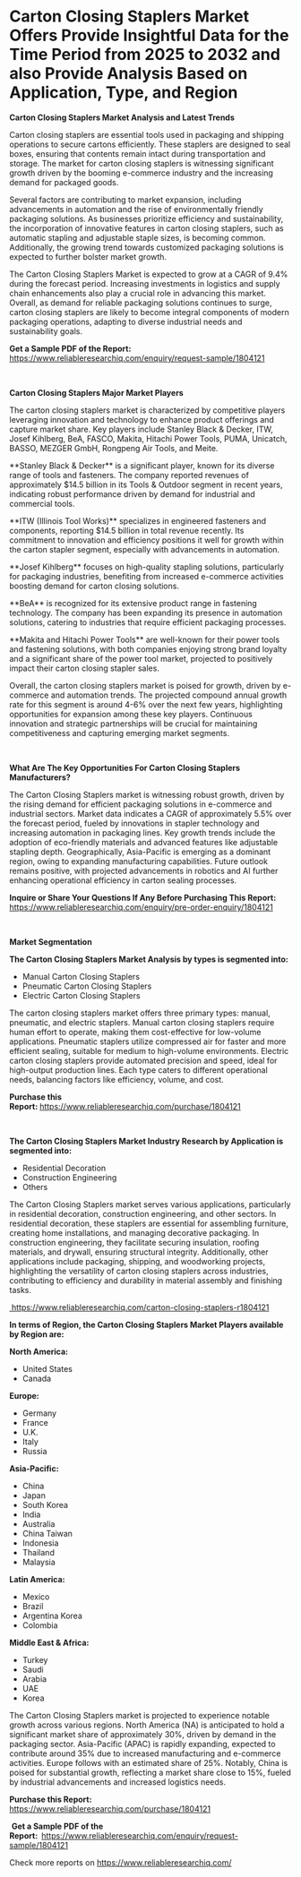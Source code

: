 <p><h1>Carton Closing Staplers Market Offers Provide Insightful Data for the Time Period from 2025 to 2032 and also Provide Analysis Based on Application, Type, and Region</h1></p><p><strong>Carton Closing Staplers Market Analysis and Latest Trends</strong></p>
<p><p>Carton closing staplers are essential tools used in packaging and shipping operations to secure cartons efficiently. These staplers are designed to seal boxes, ensuring that contents remain intact during transportation and storage. The market for carton closing staplers is witnessing significant growth driven by the booming e-commerce industry and the increasing demand for packaged goods. </p><p>Several factors are contributing to market expansion, including advancements in automation and the rise of environmentally friendly packaging solutions. As businesses prioritize efficiency and sustainability, the incorporation of innovative features in carton closing staplers, such as automatic stapling and adjustable staple sizes, is becoming common. Additionally, the growing trend towards customized packaging solutions is expected to further bolster market growth.</p><p>The Carton Closing Staplers Market is expected to grow at a CAGR of 9.4% during the forecast period. Increasing investments in logistics and supply chain enhancements also play a crucial role in advancing this market. Overall, as demand for reliable packaging solutions continues to surge, carton closing staplers are likely to become integral components of modern packaging operations, adapting to diverse industrial needs and sustainability goals.</p></p>
<p><strong>Get a Sample PDF of the Report:&nbsp;</strong> <a href="https://www.reliableresearchiq.com/enquiry/request-sample/1804121?utm_campaign=2444&utm_medium=2&utm_source=Github&utm_content=ia&utm_term=19022025&utm_id=carton-closing-staplers">https://www.reliableresearchiq.com/enquiry/request-sample/1804121</a></p>
<p>&nbsp;</p>
<p><strong>Carton Closing Staplers Major Market Players</strong></p>
<p><p>The carton closing staplers market is characterized by competitive players leveraging innovation and technology to enhance product offerings and capture market share. Key players include Stanley Black & Decker, ITW, Josef Kihlberg, BeA, FASCO, Makita, Hitachi Power Tools, PUMA, Unicatch, BASSO, MEZGER GmbH, Rongpeng Air Tools, and Meite.</p><p>**Stanley Black & Decker** is a significant player, known for its diverse range of tools and fasteners. The company reported revenues of approximately $14.5 billion in its Tools & Outdoor segment in recent years, indicating robust performance driven by demand for industrial and commercial tools.</p><p>**ITW (Illinois Tool Works)** specializes in engineered fasteners and components, reporting $14.5 billion in total revenue recently. Its commitment to innovation and efficiency positions it well for growth within the carton stapler segment, especially with advancements in automation.</p><p>**Josef Kihlberg** focuses on high-quality stapling solutions, particularly for packaging industries, benefiting from increased e-commerce activities boosting demand for carton closing solutions.</p><p>**BeA** is recognized for its extensive product range in fastening technology. The company has been expanding its presence in automation solutions, catering to industries that require efficient packaging processes.</p><p>**Makita and Hitachi Power Tools** are well-known for their power tools and fastening solutions, with both companies enjoying strong brand loyalty and a significant share of the power tool market, projected to positively impact their carton closing stapler sales.</p><p>Overall, the carton closing staplers market is poised for growth, driven by e-commerce and automation trends. The projected compound annual growth rate for this segment is around 4-6% over the next few years, highlighting opportunities for expansion among these key players. Continuous innovation and strategic partnerships will be crucial for maintaining competitiveness and capturing emerging market segments.</p></p>
<p>&nbsp;</p>
<p><strong>What Are The Key Opportunities For Carton Closing Staplers Manufacturers?</strong></p>
<p><p>The Carton Closing Staplers market is witnessing robust growth, driven by the rising demand for efficient packaging solutions in e-commerce and industrial sectors. Market data indicates a CAGR of approximately 5.5% over the forecast period, fueled by innovations in stapler technology and increasing automation in packaging lines. Key growth trends include the adoption of eco-friendly materials and advanced features like adjustable stapling depth. Geographically, Asia-Pacific is emerging as a dominant region, owing to expanding manufacturing capabilities. Future outlook remains positive, with projected advancements in robotics and AI further enhancing operational efficiency in carton sealing processes.</p></p>
<p><strong>Inquire or Share Your Questions If Any Before Purchasing This Report:</strong> <a href="https://www.reliableresearchiq.com/enquiry/pre-order-enquiry/1804121?utm_campaign=2444&utm_medium=2&utm_source=Github&utm_content=ia&utm_term=19022025&utm_id=carton-closing-staplers">https://www.reliableresearchiq.com/enquiry/pre-order-enquiry/1804121</a></p>
<p>&nbsp;</p>
<p><strong>Market Segmentation</strong></p>
<p><strong>The Carton Closing Staplers Market Analysis by types is segmented into:</strong></p>
<p><ul><li>Manual Carton Closing Staplers</li><li>Pneumatic Carton Closing Staplers</li><li>Electric Carton Closing Staplers</li></ul></p>
<p><p>The carton closing staplers market offers three primary types: manual, pneumatic, and electric staplers. Manual carton closing staplers require human effort to operate, making them cost-effective for low-volume applications. Pneumatic staplers utilize compressed air for faster and more efficient sealing, suitable for medium to high-volume environments. Electric carton closing staplers provide automated precision and speed, ideal for high-output production lines. Each type caters to different operational needs, balancing factors like efficiency, volume, and cost.</p></p>
<p><strong>Purchase this Report:&nbsp;</strong><a href="https://www.reliableresearchiq.com/purchase/1804121?utm_campaign=2444&utm_medium=2&utm_source=Github&utm_content=ia&utm_term=19022025&utm_id=carton-closing-staplers">https://www.reliableresearchiq.com/purchase/1804121</a></p>
<p>&nbsp;</p>
<p><strong>The Carton Closing Staplers Market Industry Research by Application is segmented into:</strong></p>
<p><ul><li>Residential Decoration</li><li>Construction Engineering</li><li>Others</li></ul></p>
<p><p>The Carton Closing Staplers market serves various applications, particularly in residential decoration, construction engineering, and other sectors. In residential decoration, these staplers are essential for assembling furniture, creating home installations, and managing decorative packaging. In construction engineering, they facilitate securing insulation, roofing materials, and drywall, ensuring structural integrity. Additionally, other applications include packaging, shipping, and woodworking projects, highlighting the versatility of carton closing staplers across industries, contributing to efficiency and durability in material assembly and finishing tasks.</p></p>
<p><a href="https://www.reliableresearchiq.com/carton-closing-staplers-r1804121?utm_campaign=2444&utm_medium=2&utm_source=Github&utm_content=ia&utm_term=19022025&utm_id=carton-closing-staplers">&nbsp;https://www.reliableresearchiq.com/carton-closing-staplers-r1804121</a></p>
<p><strong>In terms of Region, the Carton Closing Staplers Market Players available by Region are:</strong></p>
<p>
    <p> <strong> North America: </strong>
        <ul>
            <li>United States</li>
            <li>Canada</li>
        </ul>
        </p> 
    <p> <strong> Europe: </strong>
        <ul>
            <li>Germany</li>
            <li>France</li>
            <li>U.K.</li>
            <li>Italy</li>
            <li>Russia</li>
        </ul>
        </p> 
    <p> <strong> Asia-Pacific: </strong>
        <ul>
            <li>China</li>
            <li>Japan</li>
            <li>South Korea</li>
            <li>India</li>
            <li>Australia</li>
            <li>China Taiwan</li>
            <li>Indonesia</li>
            <li>Thailand</li>
            <li>Malaysia</li>
        </ul>
        </p> 
    <p> <strong> Latin America: </strong>
        <ul>
            <li>Mexico</li>
            <li>Brazil</li>
            <li>Argentina Korea</li>
            <li>Colombia</li>
        </ul>
        </p> 
    <p> <strong> Middle East & Africa: </strong>
        <ul>
            <li>Turkey</li>
            <li>Saudi</li>
            <li>Arabia</li>
            <li>UAE</li>
            <li>Korea</li>
        </ul>
    </p>
    </p>
<p><p>The Carton Closing Staplers market is projected to experience notable growth across various regions. North America (NA) is anticipated to hold a significant market share of approximately 30%, driven by demand in the packaging sector. Asia-Pacific (APAC) is rapidly expanding, expected to contribute around 35% due to increased manufacturing and e-commerce activities. Europe follows with an estimated share of 25%. Notably, China is poised for substantial growth, reflecting a market share close to 15%, fueled by industrial advancements and increased logistics needs.</p></p>
<p><strong>Purchase this Report: </strong><a href="https://www.reliableresearchiq.com/purchase/1804121?utm_campaign=2444&utm_medium=2&utm_source=Github&utm_content=ia&utm_term=19022025&utm_id=carton-closing-staplers">https://www.reliableresearchiq.com/purchase/1804121</a></p>
<p>&nbsp;<strong>Get a Sample PDF of the Report:&nbsp;&nbsp;</strong><a href="https://www.reliableresearchiq.com/enquiry/request-sample/1804121?utm_campaign=2444&utm_medium=2&utm_source=Github&utm_content=ia&utm_term=19022025&utm_id=carton-closing-staplers">https://www.reliableresearchiq.com/enquiry/request-sample/1804121</a></p>
<p><strong></strong></p>
<p>Check more reports on <a href="https://www.reliableresearchiq.com/?utm_campaign=2444&utm_medium=2&utm_source=Github&utm_content=ia&utm_term=19022025&utm_id=carton-closing-staplers">https://www.reliableresearchiq.com/</a></p>